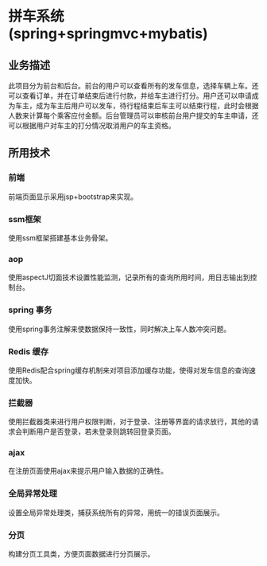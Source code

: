 # 拼车系统(spring+springmvc+mybatis)

## 业务描述
  此项目分为前台和后台。前台的用户可以查看所有的发车信息，选择车辆上车。还可以查看订单，并在订单结束后进行付款，并给车主进行打分。用户还可以申请成为车主，成为车主后用户可以发车，待行程结束后车主可以结束行程，此时会根据人数来计算每个乘客应付金额。后台管理员可以审核前台用户提交的车主申请，还可以根据用户对车主的打分情况取消用户的车主资格。

## 所用技术
### 前端
  前端页面显示采用jsp+bootstrap来实现。
  
### ssm框架
  使用ssm框架搭建基本业务骨架。
  
### aop
  使用aspectJ切面技术设置性能监测，记录所有的查询所用时间，用日志输出到控制台。
  
### spring 事务
  使用spring事务注解来使数据保持一致性，同时解决上车人数冲突问题。

### Redis 缓存
  使用Redis配合spring缓存机制来对项目添加缓存功能，使得对发车信息的查询速度加快。

### 拦截器
  使用拦截器类来进行用户权限判断，对于登录、注册等界面的请求放行，其他的请求会判断用户是否登录，若未登录则跳转回登录页面。
  
### ajax 
  在注册页面使用ajax来提示用户输入数据的正确性。

### 全局异常处理
  设置全局异常处理类，捕获系统所有的异常，用统一的错误页面展示。
  
### 分页
  构建分页工具类，方便页面数据进行分页展示。
